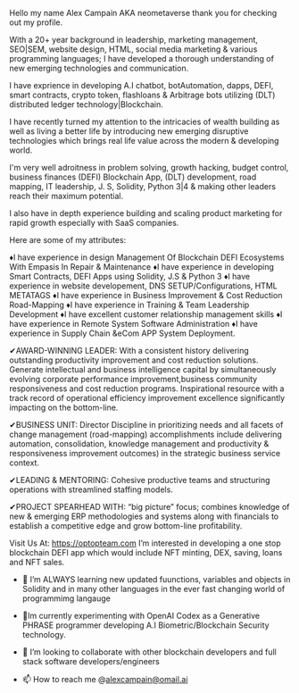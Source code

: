 Hello my name Alex Campain AKA neometaverse
thank you for checking out my profile. 

With a 20+ year background in leadership, marketing management, SEO|SEM, website design, HTML, social media marketing
& various programming languages; I have developed a thorough understanding of new emerging technologies and communication. 

I have exprience in developing A.I chatbot, botAutomation, dapps, DEFI, smart contracts, crypto token, flashloans &
Arbitrage bots utilizing (DLT) distributed ledger technology|Blockchain. 

I have recently turned my attention to the intricacies of wealth building as well as living a better life by introducing 
new emerging disruptive technologies which brings real life value across the modern & developing world. 

I'm very well adroitness in problem solving, growth hacking, budget control, business finances (DEFI) Blockchain App, (DLT) 
development, road mapping, IT leadership, J. S, Solidity, Python 3|4 & making other leaders reach their maximum potential. 

I also have in depth experience building and scaling product marketing for rapid growth especially with SaaS companies.

Here are some of my attributes:  

♦I have experience in design Management Of Blockchain DEFI Ecosystems With Empasis In Repair & Maintenance 
♦I have experience in developing Smart Contracts, DEFI Apps using Solidity, J.S & Python 3 
♦I have experience in website developement, DNS SETUP/Configurations, HTML METATAGS
♦I have experience in Business Improvement & Cost Reduction Road-Mapping
♦I have experience in Training & Team Leadership Development
♦I have excellent customer relationship management skills
♦I have experience in Remote System Software Administration
♦I have experience in Supply Chain &eCom APP System Deployment.


✔AWARD-WINNING LEADER: With a consistent history delivering outstanding productivity improvement and cost reduction solutions. 
Generate intellectual and business intelligence capital by simultaneously evolving corporate performance improvement,business 
community responsiveness and cost reduction programs. Inspirational resource with a track record of operational efficiency 
improvement excellence significantly impacting on the bottom-line.

✔BUSINESS UNIT: Director Discipline in prioritizing needs and all facets of change management (road-mapping) 
accomplishments include delivering automation, consolidation, knowledge management and productivity & responsiveness 
improvement outcomes) in the strategic business service context. 

✔LEADING & MENTORING: Cohesive productive teams and structuring operations with streamlined 
staffing models.

✔PROJECT SPEARHEAD WITH: “big picture” focus; combines knowledge of new & emerging ERP methodologies and systems 
along with financials to establish a competitive edge and grow bottom-line profitability. 

Visit Us At:  https://optopteam.com
I’m interested in developing a one stop blockchain DEFI app which would include NFT minting, DEX, saving, loans and NFT sales.
- 🌱 I’m ALWAYS learning new updated fuunctions, variables and objects in Solidity and in many other languages in the ever
   fast changing world of programmimg langauge
   
- 💞️Im currently experimenting with OpenAI Codex as a Generative PHRASE programmer developing A.I Biometric/Blockchain 
     Security technology. 

- 💞️ I’m looking to collaborate with other blockchain developers and full stack software developers/engineers
- 📫 How to reach me @alexcampain@omail.ai

<!---

--->

